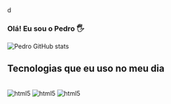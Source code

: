 d
### Olá! Eu sou o Pedro 🖐️

![Pedro GitHub stats](https://github-readme-stats.vercel.app/api?username=Pedro-Lucas-07&show_icons=true&theme=dracula)

## Tecnologias que eu uso no meu dia

<div style="display: inline_block"><br/>
<img align="center" alt="html5" src="https://img.shields.io/badge/HTML5-E34F26?style=for-the-badge&logo=html5&logoColor=white">
<img align="center" alt="html5" src="https://img.shields.io/badge/CSS3-1572B6?style=for-the-badge&logo=css3&logoColor=white">
<img align="center" alt="html5" src="https://img.shields.io/badge/JavaScript-323330?style=for-the-badge&logo=javascript&logoColor=F7DF1E">
</div>



